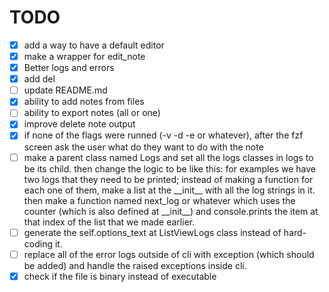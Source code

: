 # TODO
 - [x] add a way to have a default editor
 - [x] make a wrapper for edit_note
 - [x] Better logs and errors
 - [x] add del
 - [ ] update README.md
 - [x] ability to add notes from files
 - [ ] ability to export notes (all or one)
 - [x] improve delete note output
 - [x] if none of the flags were runned (-v -d -e or whatever), after the fzf screen ask the user what do they want to do with the note
 - [ ] make a parent class named Logs and set all the logs classes in logs to be its child. then change the logic to be like this:
    for examples we have two logs that they need to be printed; instead of making a function for each one of them,
    make a list at the \_\_init\_\_  with all the log strings in it. then make a function named next_log or whatever
    which uses the counter (which is also defined at \_\_init\_\_) and console.prints the item at that index of the list
    that we made earlier.
 - [ ] generate the self.options_text at ListViewLogs class instead of hard-coding it.
 - [ ] replace all of the error logs outside of cli with exception (which should be added) and handle
       the raised exceptions inside cli.
 - [x] check if the file is binary instead of executable